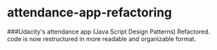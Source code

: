 # attendance-app-refactoring
###Udacity's attendance app (Java Script Design Patterns) Refactored.
code is now restructured in more readable and organizable format.
